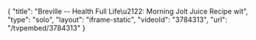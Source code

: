 {
    "title": "Breville -- Health Full Life\u2122: Morning Jolt Juice Recipe wit",
    "type": "solo",
    "layout": "iframe-static",
    "videoId": "3784313",
    "url": "\/tvpembed\/3784313"
}